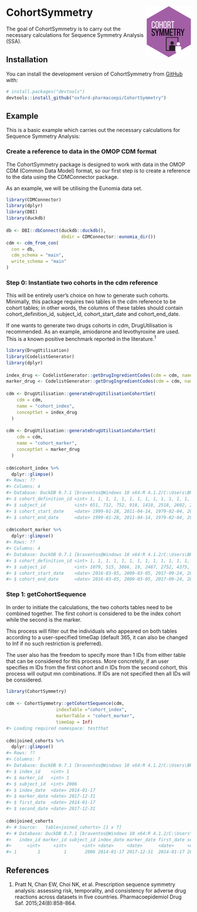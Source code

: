
<!-- README.md is generated from README.Rmd. Please edit that file -->

# CohortSymmetry <img src="man/figures/CSHex.png" align="right" height="139"/>

<!-- badges: start -->
<!-- badges: end -->

The goal of CohortSymmetry is to carry out the necessary calculations
for Sequence Symmetry Analysis (SSA).

## Installation

You can install the development version of CohortSymmetry from
[GitHub](https://github.com/) with:

``` r
# install.packages("devtools")
devtools::install_github("oxford-pharmacoepi/CohortSymmetry")
```

## Example

This is a basic example which carries out the necessary calculations for
Sequence Symmetry Analysis:

### Create a reference to data in the OMOP CDM format

The CohortSymmetry package is designed to work with data in the OMOP CDM
(Common Data Model) format, so our first step is to create a reference
to the data using the CDMConnector package.

As an example, we will be utilising the Eunomia data set.

``` r
library(CDMConnector)
library(dplyr)
library(DBI)
library(duckdb)
 
db <- DBI::dbConnect(duckdb::duckdb(), 
                     dbdir = CDMConnector::eunomia_dir())
cdm <- cdm_from_con(
  con = db,
  cdm_schema = "main",
  write_schema = "main"
)
```

### Step 0: Instantiate two cohorts in the cdm reference

This will be entirely user’s choice on how to generate such cohorts.
Minimally, this package requires two tables in the cdm reference to be
cohort tables; in other words, the columns of these tables should
contain cohort_definition_id, subject_id, cohort_start_date and
cohort_end_date.

If one wants to generate two drugs cohorts in cdm, DrugUtilisation is
recommended. As an example, amiodarone and levothyroxine are used. This
is a known positive benchmark reported in the literature.<sup>1</sup>

``` r
library(DrugUtilisation)
library(CodelistGenerator)
library(dplyr)
 
index_drug <- CodelistGenerator::getDrugIngredientCodes(cdm = cdm, name = "amiodarone")
marker_drug <- CodelistGenerator::getDrugIngredientCodes(cdm = cdm, name = "levothyroxine")
 
cdm <- DrugUtilisation::generateDrugUtilisationCohortSet(
    cdm = cdm,
    name = "cohort_index",
    conceptSet = index_drug
  )
 
cdm <- DrugUtilisation::generateDrugUtilisationCohortSet(
    cdm = cdm,
    name = "cohort_marker",
    conceptSet = marker_drug
  )
 
cdm$cohort_index %>%
  dplyr::glimpse()
#> Rows: ??
#> Columns: 4
#> Database: DuckDB 0.7.1 [braventos@Windows 10 x64:R 4.1.2/C:\Users\BRAVEN~1\AppData\Local\Temp\RtmpiUNOTG\file46984e71f0e.duckdb]
#> $ cohort_definition_id <int> 1, 1, 1, 1, 1, 1, 1, 1, 1, 1, 1, 1, 1, 1, 1, 1, 1~
#> $ subject_id           <int> 651, 712, 752, 918, 1410, 2518, 2602, 2955, 2985,~
#> $ cohort_start_date    <date> 1999-01-28, 2011-04-14, 1979-02-04, 2016-05-20, ~
#> $ cohort_end_date      <date> 1999-01-28, 2011-04-14, 1979-02-04, 2016-05-20, ~
 
cdm$cohort_marker %>%
  dplyr::glimpse()
#> Rows: ??
#> Columns: 4
#> Database: DuckDB 0.7.1 [braventos@Windows 10 x64:R 4.1.2/C:\Users\BRAVEN~1\AppData\Local\Temp\RtmpiUNOTG\file46984e71f0e.duckdb]
#> $ cohort_definition_id <int> 1, 1, 1, 1, 1, 1, 1, 1, 1, 1, 1, 1, 1, 1, 1, 1, 1~
#> $ subject_id           <int> 1079, 515, 3866, 19, 2487, 2752, 4375, 4532, 3224~
#> $ cohort_start_date    <date> 2016-03-05, 2009-03-05, 2017-09-24, 2004-01-17, ~
#> $ cohort_end_date      <date> 2016-03-05, 2009-03-05, 2017-09-24, 2004-01-17, ~
```

### Step 1: getCohortSequence

In order to initiate the calculations, the two cohorts tables need to be
combined together. The first cohort is considered to be the index cohort
while the second is the marker.

This process will filter out the individuals who appeared on both tables
according to a user-specified timeGap (default 365, it can also be
changed to Inf if no such restriction is preferred).

The user also has the freedom to specify more than 1 IDs from either
table that can be considered for this process. More concretely, if an
user specifies m IDs from the first cohort and n IDs from the second
cohort, this process will output mn combinations. If IDs are not
specified then all IDs will be considered.

``` r
library(CohortSymmetry)
 
cdm <- CohortSymmetry::getCohortSequence(cdm,
                   indexTable ="cohort_index",
                   markerTable = "cohort_marker",
                   timeGap = Inf)
#> Loading required namespace: testthat
 
cdm$joined_cohorts %>%
  dplyr::glimpse()
#> Rows: ??
#> Columns: 7
#> Database: DuckDB 0.7.1 [braventos@Windows 10 x64:R 4.1.2/C:\Users\BRAVEN~1\AppData\Local\Temp\RtmpiUNOTG\file46984e71f0e.duckdb]
#> $ index_id    <int> 1
#> $ marker_id   <int> 1
#> $ subject_id  <int> 2006
#> $ index_date  <date> 2014-01-17
#> $ marker_date <date> 2017-12-31
#> $ first_date  <date> 2014-01-17
#> $ second_date <date> 2017-12-31

cdm$joined_cohorts
#> # Source:   table<joined_cohorts> [1 x 7]
#> # Database: DuckDB 0.7.1 [braventos@Windows 10 x64:R 4.1.2/C:\Users\BRAVEN~1\AppData\Local\Temp\RtmpiUNOTG\file46984e71f0e.duckdb]
#>   index_id marker_id subject_id index_date marker_date first_date second_date
#>      <int>     <int>      <int> <date>     <date>      <date>     <date>     
#> 1        1         1       2006 2014-01-17 2017-12-31  2014-01-17 2017-12-31
```

## References

1.  Pratt N, Chan EW, Choi NK, et al. Prescription sequence symmetry
    analysis: assessing risk, temporality, and consistency for adverse
    drug reactions across datasets in five countries. Pharmacoepidemiol
    Drug Saf. 2015;24(8):858-864.
